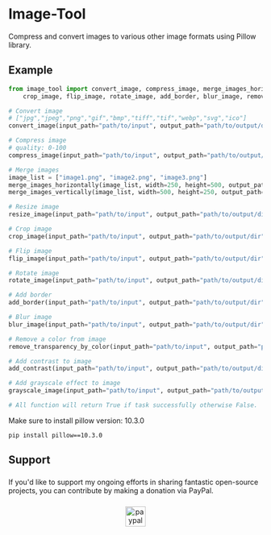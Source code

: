 # Image-Tool
Compress and convert images to various other image formats using Pillow library.


## Example
```python
from image_tool import convert_image, compress_image, merge_images_horizontally, merge_images_vertically, resize_image, \
    crop_image, flip_image, rotate_image, add_border, blur_image, remove_transparency_by_color, add_contrast, grayscale_image

# Convert image
# ["jpg","jpeg","png","gif","bmp","tiff","tif","webp","svg","ico"]
convert_image(input_path="path/to/input", output_path="path/to/output/dir", target_format="png")

# Compress image
# quality: 0-100
compress_image(input_path="path/to/input", output_path="path/to/output/dir", quality=50)

# Merge images
image_list = ["image1.png", "image2.png", "image3.png"]
merge_images_horizontally(image_list, width=250, height=500, output_path="path/to/output/dir", output_format="jpeg")
merge_images_vertically(image_list, width=500, height=250, output_path="path/to/output/dir", output_format="jpeg")

# Resize image
resize_image(input_path="path/to/input", output_path="path/to/output/dir", width=200, height=200)

# Crop image
crop_image(input_path="path/to/input", output_path="path/to/output/dir", left=0, upper=0, right=500, lower=500)

# Flip image
flip_image(input_path="path/to/input", output_path="path/to/output/dir", flip_horizontal=True, flip_vertical=False)

# Rotate image
rotate_image(input_path="path/to/input", output_path="path/to/output/dir", rotate_angle=90, expand=True)

# Add border
add_border(input_path="path/to/input", output_path="path/to/output/dir", border_size=10, border_color="white")

# Blur image
blur_image(input_path="path/to/input", output_path="path/to/output/dir", blur_radius=10)

# Remove a color from image
remove_transparency_by_color(input_path="path/to/input", output_path="path/to/output/dir", target_color=(0, 0, 0))

# Add contrast to image
add_contrast(input_path="path/to/input", output_path="path/to/output/dir", contrast=5.5)

# Add grayscale effect to image
grayscale_image(input_path="path/to/input", output_path="path/to/output/dir")

# All function will return True if task successfully otherwise False.
```

Make sure to install pillow version: 10.3.0
```
pip install pillow==10.3.0
```

###

<h2 align="left">Support</h2>

###

<p align="left">If you'd like to support my ongoing efforts in sharing fantastic open-source projects, you can contribute by making a donation via PayPal.</p>

###

<div align="center">
  <a href="https://www.paypal.com/paypalme/iamironman0" target="_blank">
    <img src="https://img.shields.io/static/v1?message=PayPal&logo=paypal&label=&color=00457C&logoColor=white&labelColor=&style=flat" height="40" alt="paypal logo"  />
  </a>
</div>

###
